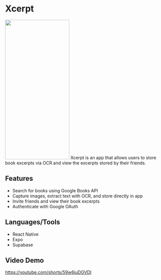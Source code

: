 # Xcerpt
<img src="https://user-images.githubusercontent.com/17365107/211426265-02c1f619-d245-47fc-8f60-e6c611a792f1.jpeg" width="207" height="448" />
Xcerpt is an app that allows users to store book excerpts via OCR and view the excerpts stored by their friends.

## Features
- Search for books using Google Books API
- Capture images, extract text with OCR, and store directly in app
- Invite friends and view their book excerpts
- Authenticate with Google OAuth

## Languages/Tools
- React Native
- Expo
- Supabase

## Video Demo
https://youtube.com/shorts/59w6iuDGVDI
